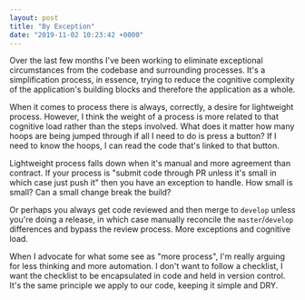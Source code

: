```yaml
---
layout: post
title: "By Exception"
date: "2019-11-02 10:23:42 +0000"
---
```


Over the last few months I've been working to eliminate exceptional circumstances from the codebase and surrounding
processes. It's a simplification process, in essence, trying to reduce the cognitive complexity of the application's
building blocks and therefore the application as a whole.

When it comes to process there is always, correctly, a desire for lightweight process. However, I think the weight of a
process is more related to that cognitive load rather than the steps involved. What does it matter how many hoops are
being jumped through if all I need to do is press a button? If I need to know the hoops, I can read the code that's
linked to that button.

Lightweight process falls down when it's manual and more agreement than contract. If your process is "submit code
through PR unless it's small in which case just push it" then you have an exception to handle. How small is small? Can a
small change break the build?

Or perhaps you always get code reviewed and then merge to `develop` unless you're doing a release, in
which case manually reconcile the `master`/`develop` differences and bypass the review process. More exceptions and
cognitive load.

When I advocate for what some see as "more process", I'm really arguing for less thinking and more automation. I don't
want to follow a checklist, I want the checklist to be encapsulated in code and held in version control. It's the same
principle we apply to our code, keeping it simple and DRY.
